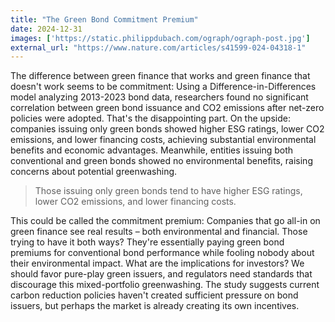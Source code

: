```yaml
---
title: "The Green Bond Commitment Premium"
date: 2024-12-31
images: ['https://static.philippdubach.com/ograph/ograph-post.jpg']
external_url: "https://www.nature.com/articles/s41599-024-04318-1"
---
```


The difference between green finance that works and green finance that doesn't work seems to be commitment: Using a Difference-in-Differences model analyzing 2013-2023 bond data, researchers found no significant correlation between green bond issuance and CO2 emissions after net-zero policies were adopted. That's the disappointing part. On the upside: companies issuing only green bonds showed higher ESG ratings, lower CO2 emissions, and lower financing costs, achieving substantial environmental benefits and economic advantages. Meanwhile, entities issuing both conventional and green bonds showed no environmental benefits, raising concerns about potential greenwashing.

>Those issuing only green bonds tend to have higher ESG ratings, lower CO2 emissions, and lower financing costs.

This could be called the commitment premium: Companies that go all-in on green finance see real results – both environmental and financial. Those trying to have it both ways? They're essentially paying green bond premiums for conventional bond performance while fooling nobody about their environmental impact.
What are the implications for investors? We should favor pure-play green issuers, and regulators need standards that discourage this mixed-portfolio greenwashing. The study suggests current carbon reduction policies haven't created sufficient pressure on bond issuers, but perhaps the market is already creating its own incentives.